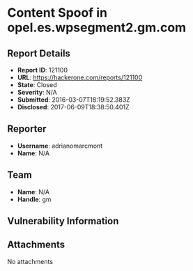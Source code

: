 # Content Spoof in opel.es.wpsegment2.gm.com

## Report Details
- **Report ID**: 121100
- **URL**: https://hackerone.com/reports/121100
- **State**: Closed
- **Severity**: N/A
- **Submitted**: 2016-03-07T18:19:52.383Z
- **Disclosed**: 2017-06-09T18:38:50.401Z

## Reporter
- **Username**: adrianomarcmont
- **Name**: N/A

## Team
- **Name**: N/A
- **Handle**: gm

## Vulnerability Information


## Attachments
No attachments
